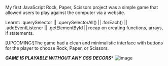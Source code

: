 My first JavaScript Rock, Paper, Scissors project was a simple game that allowed users to play against the computer via a website. 

Learnt: .querySelector || .querySelectorAll() || .forEach() || .addEventListener || .getElementById || recap on creating functions, arrays, if statements.

[UPCOMING!]The game had a clean and minimalistic interface with buttons for the player to choose Rock, Paper, or Scissors.

***GAME IS PLAYABLE WITHOUT ANY CSS DECORS****
![image](https://user-images.githubusercontent.com/95695039/212555723-69ab60f6-e4d3-422f-a7b7-c6512ff95eaa.png)

